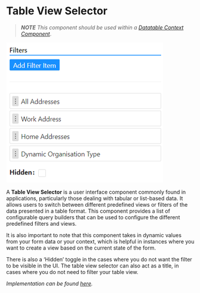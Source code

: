 # Table View Selector

> _**NOTE** This component should be used within a [Datatable Context Component](/docs/front-end-basics/form-components/tables-lists/datatable-context)_.

![Image](./images/tableSelector1.png)

A **Table View Selector** is a user interface component commonly found in applications, particularly those dealing with tabular or list-based data. It allows users to switch between different predefined views or filters of the data presented in a table format. This component provides a list of configurable query builders that can be used to configure the different predefined filters and views.

It is also important to note that this component takes in dynamic values from your form data or your context, which is helpful in instances where you want to create a view based on the current state of the form.

There is also a ‘Hidden’ toggle in the cases where you do not want the filter to be visible in the UI. The table view selector can also act as a title, in cases where you do not need to filter your table view.

_Implementation can be found [here](/docs/front-end-basics/how-to-guides/filtering)._
